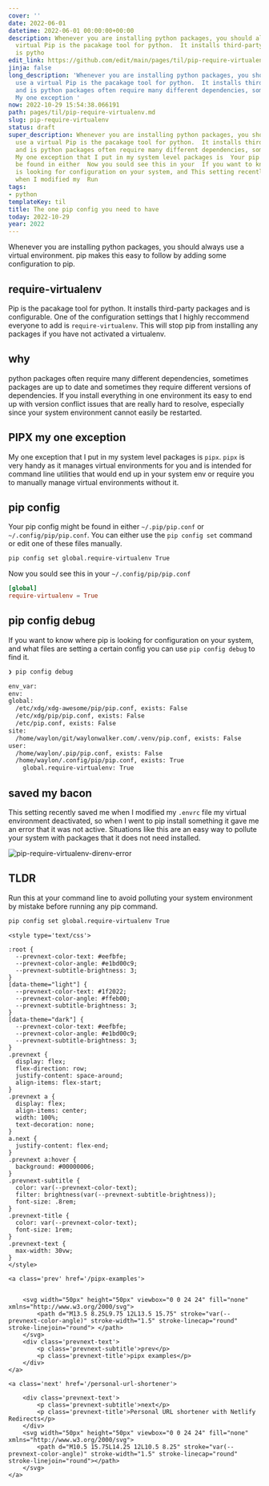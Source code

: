 ```yaml
---
cover: ''
date: 2022-06-01
datetime: 2022-06-01 00:00:00+00:00
description: Whenever you are installing python packages, you should always use a
  virtual Pip is the pacakage tool for python.  It installs third-party packages and
  is pytho
edit_link: https://github.com/edit/main/pages/til/pip-require-virtualenv.md
jinja: false
long_description: 'Whenever you are installing python packages, you should always
  use a virtual Pip is the pacakage tool for python.  It installs third-party packages
  and is python packages often require many different dependencies, sometimes packages
  My one exception '
now: 2022-10-29 15:54:38.066191
path: pages/til/pip-require-virtualenv.md
slug: pip-require-virtualenv
status: draft
super_description: Whenever you are installing python packages, you should always
  use a virtual Pip is the pacakage tool for python.  It installs third-party packages
  and is python packages often require many different dependencies, sometimes packages
  My one exception that I put in my system level packages is  Your pip config might
  be found in either  Now you sould see this in your  If you want to know where pip
  is looking for configuration on your system, and This setting recently saved me
  when I modified my  Run
tags:
- python
templateKey: til
title: The one pip config you need to have
today: 2022-10-29
year: 2022
---
```


Whenever you are installing python packages, you should always use a virtual
environment.  pip makes this easy to follow by adding some configuration to
pip.

## require-virtualenv

Pip is the pacakage tool for python.  It installs third-party packages and is
configurable.  One of the configuration settings that I highly reccommend
everyone to add is `require-virtualenv`.  This will stop pip from installing
any packages if you have not activated a virtualenv.

## why

python packages often require many different dependencies, sometimes packages
are up to date and sometimes they require different versions of dependencies.
If you install everything in one environment its easy to end up with version
conflict issues that are really hard to resolve, especially since your system
environment cannot easily be restarted.

## PIPX my one exception

My one exception that I put in my system level packages is `pipx`.  `pipx` is
very handy as it manages virtual environments for you and is intended for
command line utilities that would end up in your system env or require you to
manually manage virtual environments without it.

## pip config

Your pip config might be found in either `~/.pip/pip.conf` or
`~/.config/pip/pip.conf`.  You can either use the `pip config set` command or
edit one of these files manually.

```bash
pip config set global.require-virtualenv True
```

Now you sould see this in your `~/.config/pip/pip.conf`

``` toml
[global]
require-virtualenv = True
```

## pip config debug

If you want to know where pip is looking for configuration on your system, and
what files are setting a certain config you can use `pip config debug` to find
it.

``` bash
❯ pip config debug

env_var:
env:
global:
  /etc/xdg/xdg-awesome/pip/pip.conf, exists: False
  /etc/xdg/pip/pip.conf, exists: False
  /etc/pip.conf, exists: False
site:
  /home/waylon/git/waylonwalker.com/.venv/pip.conf, exists: False
user:
  /home/waylon/.pip/pip.conf, exists: False
  /home/waylon/.config/pip/pip.conf, exists: True
    global.require-virtualenv: True
```

## saved my bacon

This setting recently saved me when I modified my `.envrc` file my virtual
environment deactivated, so when I went to pip install something it gave me an
error that it was not active.  Situations like this are an easy way to pollute
your system with packages that it does not need installed.

![pip-require-virtualenv-direnv-error](https://screenshots.waylonwalker.com/pip-require-virtualenv-direnv-error.webp)

## TLDR

Run this at your command line to avoid polluting your system environment by
mistake before running any pip command.

```bash
pip config set global.require-virtualenv True
```
<div class='prevnext'>

    <style type='text/css'>

    :root {
      --prevnext-color-text: #eefbfe;
      --prevnext-color-angle: #e1bd00c9;
      --prevnext-subtitle-brightness: 3;
    }
    [data-theme="light"] {
      --prevnext-color-text: #1f2022;
      --prevnext-color-angle: #ffeb00;
      --prevnext-subtitle-brightness: 3;
    }
    [data-theme="dark"] {
      --prevnext-color-text: #eefbfe;
      --prevnext-color-angle: #e1bd00c9;
      --prevnext-subtitle-brightness: 3;
    }
    .prevnext {
      display: flex;
      flex-direction: row;
      justify-content: space-around;
      align-items: flex-start;
    }
    .prevnext a {
      display: flex;
      align-items: center;
      width: 100%;
      text-decoration: none;
    }
    a.next {
      justify-content: flex-end;
    }
    .prevnext a:hover {
      background: #00000006;
    }
    .prevnext-subtitle {
      color: var(--prevnext-color-text);
      filter: brightness(var(--prevnext-subtitle-brightness));
      font-size: .8rem;
    }
    .prevnext-title {
      color: var(--prevnext-color-text);
      font-size: 1rem;
    }
    .prevnext-text {
      max-width: 30vw;
    }
    </style>
    
    <a class='prev' href='/pipx-examples'>
    

        <svg width="50px" height="50px" viewbox="0 0 24 24" fill="none" xmlns="http://www.w3.org/2000/svg">
            <path d="M13.5 8.25L9.75 12L13.5 15.75" stroke="var(--prevnext-color-angle)" stroke-width="1.5" stroke-linecap="round" stroke-linejoin="round"> </path>
        </svg>
        <div class='prevnext-text'>
            <p class='prevnext-subtitle'>prev</p>
            <p class='prevnext-title'>pipx examples</p>
        </div>
    </a>
    
    <a class='next' href='/personal-url-shortener'>
    
        <div class='prevnext-text'>
            <p class='prevnext-subtitle'>next</p>
            <p class='prevnext-title'>Personal URL shortener with Netlify Redirects</p>
        </div>
        <svg width="50px" height="50px" viewbox="0 0 24 24" fill="none" xmlns="http://www.w3.org/2000/svg">
            <path d="M10.5 15.75L14.25 12L10.5 8.25" stroke="var(--prevnext-color-angle)" stroke-width="1.5" stroke-linecap="round" stroke-linejoin="round"></path>
        </svg>
    </a>
  </div>